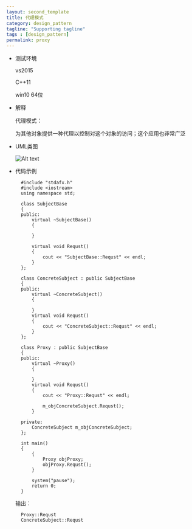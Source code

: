 ```yaml
---
layout: second_template
title: 代理模式
category: design_pattern
tagline: "Supporting tagline"
tags : [design_pattern]
permalink: proxy
---
```


* 测试环境
	
	vs2015

	C++11	

	win10 64位

* 解释

	代理模式：

	为其他对象提供一种代理以控制对这个对象的访问；这个应用也非常广泛

* UML类图

	![Alt text][id]

	[id]: assets/themes/my_blog/img/proxy.jpg

* 代码示例

		#include "stdafx.h"
		#include <iostream>
		using namespace std;

		class SubjectBase
		{
		public:
			virtual ~SubjectBase()
			{

			}

			virtual void Requst()
			{
				cout << "SubjectBase::Requst" << endl;
			}
		};

		class ConcreteSubject : public SubjectBase
		{
		public:
			virtual ~ConcreteSubject()
			{

			}
			virtual void Requst()
			{
				cout << "ConcreteSubject::Requst" << endl;
			}
		};

		class Proxy : public SubjectBase
		{
		public:
			virtual ~Proxy()
			{

			}
			virtual void Requst()
			{
				cout << "Proxy::Requst" << endl;

				m_objConcreteSubject.Requst();
			}

		private:
			ConcreteSubject m_objConcreteSubject;
		};

		int main()
		{
			{
				Proxy objProxy;
				objProxy.Requst();
			}

			system("pause");
		    return 0;
		}

	输出：

		Proxy::Requst
		ConcreteSubject::Requst